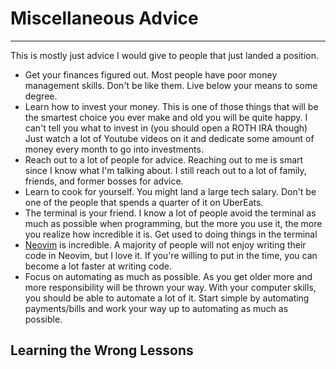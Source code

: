# Miscellaneous Advice

---

This is mostly just advice I would give to people that just landed a position.

- Get your finances figured out. Most people have poor money management skills. Don't be like them. Live below your means to some degree.
- Learn how to invest your money. This is one of those things that will be the smartest choice you ever make and old you will be quite happy. I can't tell you what to invest in (you should open a ROTH IRA though) Just watch a lot of Youtube videos on it and dedicate some amount of money every month to go into investments.
- Reach out to a lot of people for advice. Reaching out to me is smart since I know what I'm talking about. I still reach out to a lot of family, friends, and former bosses for advice.
- Learn to cook for yourself. You might land a large tech salary. Don't be one of the people that spends a quarter of it on UberEats.
- The terminal is your friend. I know a lot of people avoid the terminal as much as possible when programming, but the more you use it, the more you realize how incredible it is. Get used to doing things in the terminal
- [Neovim](https://neovim.io/) is incredible. A majority of people will not enjoy writing their code in Neovim, but I love it. If you're willing to put in the time, you can become a lot faster at writing code.
- Focus on automating as much as possible. As you get older more and more responsibility will be thrown your way. With your computer skills, you should be able to automate a lot of it. Start simple by automating payments/bills and work your way up to automating as much as possible.

## Learning the Wrong Lessons

##
